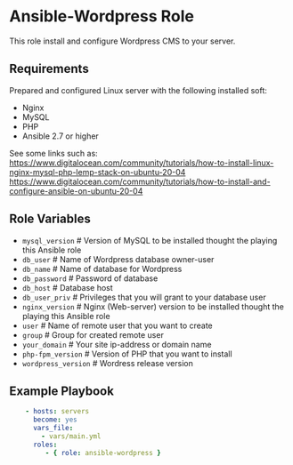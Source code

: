 Ansible-Wordpress Role
=========

This role install and configure Wordpress CMS to your server.

Requirements
------------

Prepared and configured Linux server with the following installed soft:
- Nginx
- MySQL
- PHP
- Ansible 2.7 or higher


See some links such as: 
https://www.digitalocean.com/community/tutorials/how-to-install-linux-nginx-mysql-php-lemp-stack-on-ubuntu-20-04
https://www.digitalocean.com/community/tutorials/how-to-install-and-configure-ansible-on-ubuntu-20-04

Role Variables
--------------
 - `mysql_version` # Version of MySQL to be installed thought the playing this Ansible role 
 - `db_user` # Name of Wordpress database owner-user
 - `db_name` # Name of database for Wordpress
 - `db_password` # Password of database
 - `db_host` # Database host
 - `db_user_priv` # Privileges that you will grant to your database user
 - `nginx_version` # Nginx (Web-server) version to be installed thought the playing this Ansible role
 - `user` # Name of remote user that you want to create
 - `group` # Group for created remote user
 - `your_domain` # Your site ip-address or domain name
 - `php-fpm_version` # Version of PHP that you want to install
 - `wordpress_version` # Wordress release version
 
Example Playbook
----------------

```yaml
    - hosts: servers
      become: yes
      vars_file:
        - vars/main.yml
      roles:
         - { role: ansible-wordpress }
```

